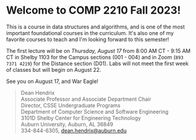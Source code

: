 
# Welcome to COMP 2210 Fall 2023!

This is a course in data structures and algorithms, and is one of the most
important foundational courses in the curriculum. It's also one of my favorite
courses to teach and I'm looking forward to this semester!  

The first lecture will be on *Thursday, August 17* from 8:00 AM CT - 9:15 AM CT
in Shelby 1103 for the Campus sections (001 - 004) and in Zoom (`893 7371 4219`)
for the Distance section (D01). Labs will not meet the first week of classes but
will begin on August 22.

See you on August 17, and War Eagle!


> Dean Hendrix  
> Associate Professor and Associate Department Chair  
> Director, CSSE Undergraduate Programs  
> Department of Computer Science and Software Engineering  
> 3101D Shelby Center for Engineering Technology  
> Auburn University, Auburn, AL 36849  
> 334-844-6305, dean.hendrix@auburn.edu  


